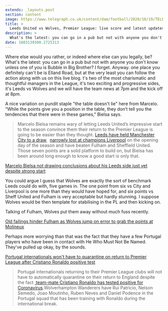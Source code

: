 ```yaml
--- 
extends: _layouts.post 
section: content 
image: https://www.telegraph.co.uk/content/dam/football/2020/10/19/TELEMMGLPICT000242357418_trans_NvBQzQNjv4BqGhFGD3OcMvc3EVqNhTDH_0kMiPAEXVbjwONEaLNOgs8.jpeg?impolicy=logo-overlay 
title: > 
  Leeds United vs Wolves, Premier League: live score and latest updates 
description: > 
  What's the latest: you can go in a pub but not with anyone you don't know unless one of you is Bubble in Big Brother?t's two of the most charismatic and thoughtful managers in the League, it's two exciting and progressive sides, it's Leeds vs Wolves and we will have the team news at 7pm and the kick off at 8pm.Marcelo Bielsa remains wary of letting Leeds United’s impressive start to the season convince them their return to the Premier League is going to be easier than they thought.The one point from six vs City and Liverpool is one more than they would have hoped for, and six points vs Sheff United and Fulham is very acceptable but hardly stunning.Talking of Fulham, Wolves put them away without much fuss recently. 
date: 1603139300.2725313 
--- 
```

<div><p>Where else would you rather, or indeed where else can you legally, be? What's the latest: you can go in a pub but not with anyone you don't know unless one of you is Bubble in Big Brother? I forget. Anyway. one place you definitely can't be is Elland Road, but at the very least you can follow the action along with us on this live blog. t's two of the most charismatic and thoughtful managers in the League, it's two exciting and progressive sides, it's Leeds vs Wolves and we will have the team news at 7pm and the kick off at 8pm.</p>
<p>A nice variation on pundit staple "the table doesn't lie" here from Marcelo. &#8220;While the points give you a position in the table, they don&#8217;t tell you the tendencies that there were in these games," Bielsa says.</p>
<blockquote>
Marcelo Bielsa remains wary of letting Leeds United&#8217;s impressive start to the season convince them their return to the Premier League is going to be easier than they thought.
<a href="https://www.telegraph.co.uk/football/2020/10/03/leeds-united-vs-manchester-city-premier-league-live-score-latest/">Leeds have held Manchester City to a draw</a>,&#160;
<a href="https://www.telegraph.co.uk/football/2020/09/12/liverpool-vs-leeds-united-premier-league-live-score-latest-updates/">narrowly lost at champions Liverpool</a>&#160;on the opening day of the season and have beaten Fulham and Sheffield United. Those seven points are a solid platform to build on, but Bielsa has been around long enough to know a good start is only that.
</blockquote>
<p><a href="https://www.telegraph.co.uk/football/2020/10/18/marcelo-bielsa-not-drawing-conclusions-leeds-side-just-yet-despite/">Marcelo Bielsa not drawing conclusions about his Leeds side just yet despite strong start</a></p>
<p>You could argue I guess that Wolves are exactly the sort of benchmark Leeds could do with, five games in. The one point from six vs City and Liverpool is one more than they would have hoped for, and six points vs Sheff United and Fulham is very acceptable but hardly stunning. I suppose Wolves would be then template for stabilising in the PL and then kicking on.</p>
<p>Talking of Fulham, Wolves put them away without much fuss recently.&#160;</p>
<p><a href="https://www.telegraph.co.uk/football/2020/10/04/wolverhampton-wanderers-vs-fulham-premier-league-live-score/">Old failings hinder Fulham as Wolves jump on error to grab the points at Molineux</a></p>
<p>Perhaps more worrying than that was the fact that they have a few Portugal players who have been in contact with He Who Must Not Be Named. They've pulled up okay, by the sounds.</p>
<p><a href="https://www.telegraph.co.uk/football/2020/10/14/portugal-internationals-wont-have-quarantine-return-premier/">Portugal internationals won't have to quarantine on return to Premier League after Cristiano Ronaldo positive test</a></p>
<blockquote>
Portugal internationals returning to their Premier League clubs will not have to automatically quarantine on their return to England despite the fact
<a href="https://www.telegraph.co.uk/football/2020/10/13/cristiano-ronaldo-tests-positive-coronavirus/">&#160;team-mate Cristiano Ronaldo has tested positive for Coronavirus</a>.Wolverhampton Wanderers have Rui Patricio, Nelson Semedo, Joao Moutinho, Ruben Neves and Daniel Podence in the Portugal squad that has been training with Ronaldo during the international break.
</blockquote>
<ul>
</ul>
</div>